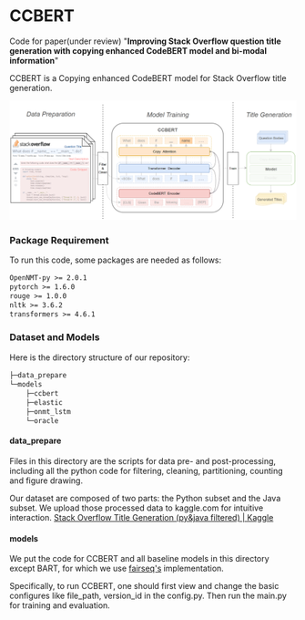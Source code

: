 # CCBERT

Code for paper(under review) "**Improving Stack Overflow question title generation with copying enhanced CodeBERT model and bi-modal information**"

CCBERT is a Copying enhanced CodeBERT model for Stack Overflow title generation.

![framework](./figs/framework.png)

### Package Requirement

To run this code, some packages are needed as follows:

```
OpenNMT-py >= 2.0.1
pytorch >= 1.6.0
rouge >= 1.0.0
nltk >= 3.6.2
transformers >= 4.6.1
```

### Dataset and Models

Here is the directory structure of our repository:

```
├─data_prepare
└─models
    ├─ccbert
    ├─elastic
    ├─onmt_lstm
    └─oracle
```
#### data_prepare

Files in this directory are the scripts for data pre- and post-processing, including all the python code for filtering, cleaning, partitioning, counting and figure drawing.

Our dataset are composed of two parts: the Python subset and the Java subset. We upload those processed data to kaggle.com for intuitive interaction. [Stack Overflow Title Generation (py&java filtered) | Kaggle](https://www.kaggle.com/qwzfj999/stack-overflow-title-generation-pyjava-filtered)

#### models

We put the code for CCBERT  and all baseline models in this directory except BART, for which we use [fairseq's](https://github.com/pytorch/fairseq/tree/master/examples/bart) implementation.

Specifically, to run CCBERT, one should first view and change the basic configures like file_path, version_id in the config.py. Then run the main.py for training and evaluation.
